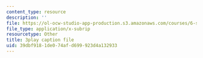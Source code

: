 ```yaml
---
content_type: resource
description: ''
file: https://ol-ocw-studio-app-production.s3.amazonaws.com/courses/6-s897-machine-learning-for-healthcare-spring-2019/39dbf9181de074afd699923d4a132933_YZ5pOgY5hEE.srt
file_type: application/x-subrip
resourcetype: Other
title: 3play caption file
uid: 39dbf918-1de0-74af-d699-923d4a132933
---
```

